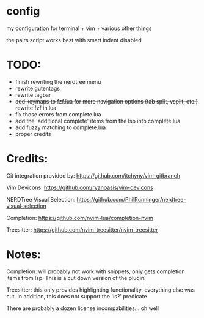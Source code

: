# config
my configuration for terminal + vim + various other things

the pairs script works best with smart indent disabled

# TODO:
- finish rewriting the nerdtree menu
- rewrite gutentags
- rewrite tagbar
- ~~add keymaps to fzf.lua for more navigation options (tab split, vsplit, etc.)~~ rewrite fzf in lua
- fix those errors from complete.lua
- add the 'additional complete' items from the lsp into complete.lua
- add fuzzy matching to complete.lua
- proper credits

# Credits:
Git integration provided by:
https://github.com/itchyny/vim-gitbranch

Vim Devicons:
https://github.com/ryanoasis/vim-devicons

NERDTree Visual Selection:
https://github.com/PhilRunninger/nerdtree-visual-selection

Completion:
https://github.com/nvim-lua/completion-nvim

Treesitter:
https://github.com/nvim-treesitter/nvim-treesitter

# Notes:
Completion: will probably not work with snippets, only gets completion items from lsp. This is a cut down version of the plugin.

Treesitter: this only provides highlighting functionality, everything else was cut. In addition, this does not support the 'is?' predicate

There are probably a dozen license incompabilities... oh well
